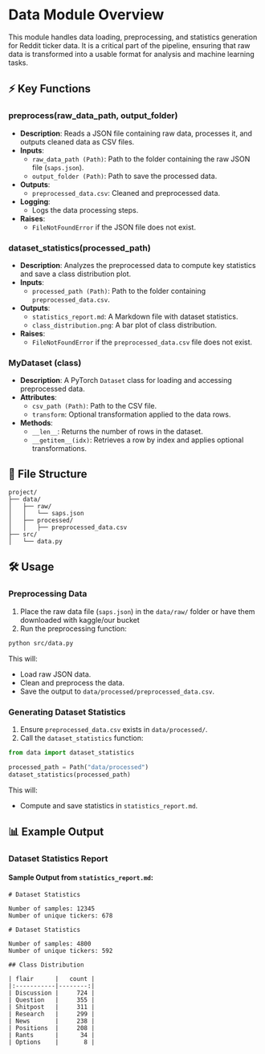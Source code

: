# Data Module Overview

This module handles data loading, preprocessing, and statistics generation for Reddit ticker data. It is a critical part of the pipeline, ensuring that raw data is transformed into a usable format for analysis and machine learning tasks.

## ⚡ Key Functions

### **preprocess(raw_data_path, output_folder)**
- **Description**: Reads a JSON file containing raw data, processes it, and outputs cleaned data as CSV files.
- **Inputs**:
  - `raw_data_path (Path)`: Path to the folder containing the raw JSON file (`saps.json`).
  - `output_folder (Path)`: Path to save the processed data.
- **Outputs**:
  - `preprocessed_data.csv`: Cleaned and preprocessed data.
- **Logging**:
  - Logs the data processing steps.
- **Raises**:
  - `FileNotFoundError` if the JSON file does not exist.

### **dataset_statistics(processed_path)**
- **Description**: Analyzes the preprocessed data to compute key statistics and save a class distribution plot.
- **Inputs**:
  - `processed_path (Path)`: Path to the folder containing `preprocessed_data.csv`.
- **Outputs**:
  - `statistics_report.md`: A Markdown file with dataset statistics.
  - `class_distribution.png`: A bar plot of class distribution.
- **Raises**:
  - `FileNotFoundError` if the `preprocessed_data.csv` file does not exist.

### **MyDataset (class)**
- **Description**: A PyTorch `Dataset` class for loading and accessing preprocessed data.
- **Attributes**:
  - `csv_path (Path)`: Path to the CSV file.
  - `transform`: Optional transformation applied to the data rows.
- **Methods**:
  - `__len__`: Returns the number of rows in the dataset.
  - `__getitem__(idx)`: Retrieves a row by index and applies optional transformations.

## 📂 File Structure

```
project/
├── data/
│   ├── raw/
│   │   └── saps.json
│   ├── processed/
│   │   ├── preprocessed_data.csv
├── src/
│   └── data.py
```

## 🛠️ Usage

### Preprocessing Data
1. Place the raw data file (`saps.json`) in the `data/raw/` folder or have them downloaded with kaggle/our bucket
2. Run the preprocessing function:

```bash
python src/data.py
```

This will:
- Load raw JSON data.
- Clean and preprocess the data.
- Save the output to `data/processed/preprocessed_data.csv`.

### Generating Dataset Statistics
1. Ensure `preprocessed_data.csv` exists in `data/processed/`.
2. Call the `dataset_statistics` function:

```python
from data import dataset_statistics

processed_path = Path("data/processed")
dataset_statistics(processed_path)
```

This will:
- Compute and save statistics in `statistics_report.md`.

## 📊 Example Output

### Dataset Statistics Report

#### Sample Output from `statistics_report.md`:

```
# Dataset Statistics

Number of samples: 12345
Number of unique tickers: 678

# Dataset Statistics

Number of samples: 4800
Number of unique tickers: 592

## Class Distribution

| flair      |   count |
|:-----------|--------:|
| Discussion |     724 |
| Question   |     355 |
| Shitpost   |     311 |
| Research   |     299 |
| News       |     238 |
| Positions  |     208 |
| Rants      |      34 |
| Options    |       8 |
```
